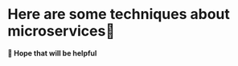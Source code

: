<br>
<br>
<br>
<br>
<br>
<br>
<br>
<br>
<br>
<br>
<br>
<br>

# Here are some techniques about microservices:rocket:

**:speech_balloon: Hope that will be helpful**
